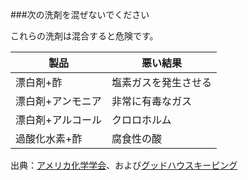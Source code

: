 ###次の洗剤を混ぜないでください

これらの洗剤は混合すると危険です。 

製品|悪い結果
 -- | -- 
漂白剤+酢|塩素ガスを発生させる
漂白剤+アンモニア|非常に有毒なガス
漂白剤+アルコール|クロロホルム
過酸化水素+酢|腐食性の酸

出典：[アメリカ化学学会](https://www.acs.org/content/acs/en/pressroom/newsreleases/2019/february/can-mixing-household-cleaners-kill-you-video.html)、および[グッドハウスキーピング](https://www.goodhousekeeping.com/home/cleaning/tips/a32773/cleaning-products-never-mix/)
